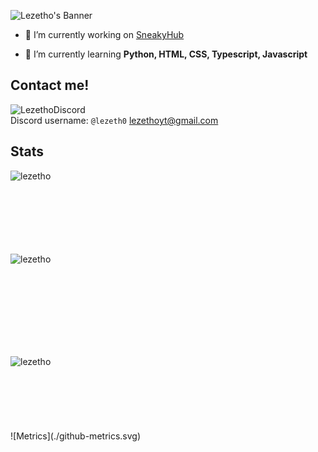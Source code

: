 ![Lezetho's Banner](https://github.com/lezetho/lezetho/assets/126505858/f12f347b-58d2-4837-b809-242efa6edd81)

- 🔭 I’m currently working on [SneakyHub](https://sneakyhub.com/discord)

- 🌱 I’m currently learning **Python, HTML, CSS, Typescript, Javascript**

## Contact me!
![LezethoDiscord](https://discord.c99.nl/widget/theme-2/730375236197023785.png)</br> Discord username: `@lezeth0`
<a href="mailto:lezethoyt@gmail.com">lezethoyt@gmail.com</a>

## Stats
<p><img align="left" src="https://github-readme-stats.vercel.app/api/top-langs?username=lezetho&show_icons=true&locale=en&layout=compact&theme=radical" alt="lezetho" /></p><br><br><br><br><br><br><br>
<p>&nbsp;<img align="left" src="https://github-readme-stats.vercel.app/api?username=lezetho&show_icons=true&locale=en&theme=radical" alt="lezetho" /></p><br><br><br><br><br><br><br>
<p><img align="left" src="https://github-readme-streak-stats.herokuapp.com/?user=lezetho&" alt="lezetho" /></p><br><br><br><br><br><br><br>
![Metrics](./github-metrics.svg)
